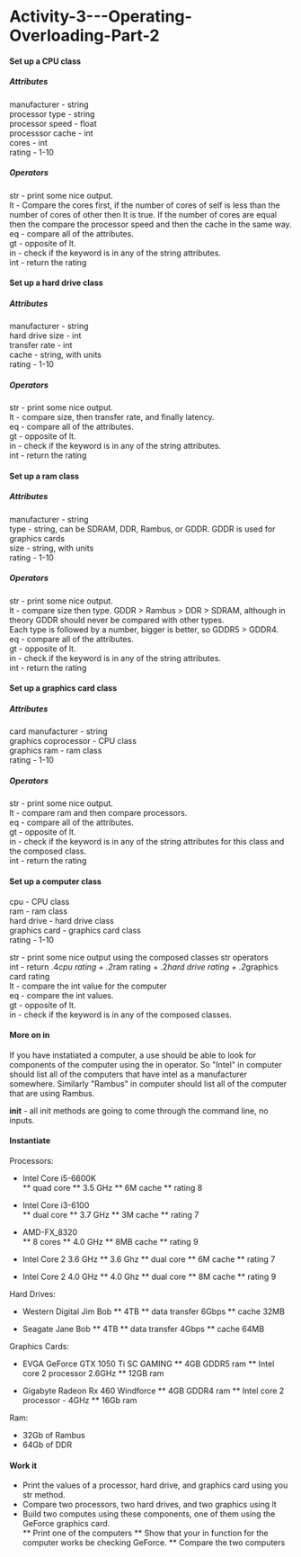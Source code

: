 # Activity-3---Operating-Overloading-Part-2

#### Set up a CPU class
##### Attributes
manufacturer - string<br />
processor type - string<br />
processor speed - float<br />
processsor cache - int<br />
cores - int<br />
rating - 1-10<br />

##### Operators
str - print some nice output.<br />
lt - Compare the cores first, if the number of cores of self is less than the number of cores of other then lt is true. If the number of cores are equal then the compare the processor speed and then the cache in the same way.<br />
eq - compare all of the attributes.<br />
gt - opposite of lt.<br />
in - check if the keyword is in any of the string attributes.<br />
int - return the rating<br />

#### Set up a hard drive class
##### Attributes
manufacturer - string<br />
hard drive size - int<br />
transfer rate - int<br />
cache - string, with units<br />
rating - 1-10<br />

##### Operators
str - print some nice output.<br />
lt - compare size,  then transfer rate, and finally latency.<br />
eq - compare all of the attributes.<br />
gt - opposite of lt.<br />
in - check if the keyword is in any of the string attributes.<br />
int - return the rating<br />

#### Set up a ram class
##### Attributes
manufacturer - string<br />
type - string, can be SDRAM, DDR, Rambus, or GDDR. GDDR is used for graphics cards<br />
size - string, with units<br />
rating - 1-10<br />

##### Operators
str - print some nice output.<br />
lt - compare size then type. GDDR > Rambus > DDR > SDRAM, although in theory GDDR should never be compared with other types.<br />
Each type is followed by a number, bigger is better, so GDDR5 > GDDR4.<br />
eq - compare all of the attributes.<br />
gt - opposite of lt.<br />
in - check if the keyword is in any of the string attributes.<br />
int - return the rating<br />

#### Set up a graphics card class
##### Attributes
card manufacturer - string<br />
graphics coprocessor - CPU class<br />
graphics ram - ram class<br />
rating - 1-10<br />

##### Operators
str - print some nice output.<br />
lt - compare ram and then compare processors.<br />
eq - compare all of the attributes.<br />
gt - opposite of lt.<br />
in - check if the keyword is in any of the string attributes for this class and the composed class.<br />
int - return the rating<br />

#### Set up a computer class
cpu - CPU class<br />
ram - ram class<br />
hard drive - hard drive class<br />
graphics card - graphics card class<br />
rating - 1-10<br />

str - print some nice output using the composed classes str operators<br />
int - return .4*cpu rating + .2*ram rating + .2*hard drive rating + .2*graphics card rating  <br />
lt - compare the int value for the computer<br />
eq - compare the int values.<br />
gt - opposite of lt.<br />
in - check if the keyword is in any of the composed classes.<br />
 
#### More on __in__
If you have instatiated a computer, a use should be able to look for components of the computer using the in operator. So "Intel" in computer should list all of the computers that have intel as a manufacturer somewhere. Similarly "Rambus" in computer should list all of the computer that are using Rambus.


__init__ - all init methods are going to come through the command line, no inputs.

#### Instantiate
Processors: 
* Intel Core i5-6600K<br />
  ** quad core
  ** 3.5 GHz
  ** 6M cache
  ** rating 8
  
* Intel Core i3-6100<br />
   ** dual core
   ** 3.7 GHz
   ** 3M cache
   ** rating 7
   
* AMD-FX_8320<br />
  ** 8 cores
  ** 4.0 GHz
  ** 8MB cache
  ** rating 9
  
* Intel Core 2 3.6 GHz
  ** 3.6 Ghz
  ** dual core
  ** 6M cache
  ** rating 7
  
* Intel Core 2 4.0 GHz
  ** 4.0 Ghz
  ** dual core
  ** 8M cache
  ** rating 9
  
Hard Drives: 
* Western Digital Jim Bob
  ** 4TB 
  ** data transfer 6Gbps
  ** cache 32MB
  
* Seagate Jane Bob
  ** 4TB
  ** data transfer 4Gbps
  ** cache 64MB

Graphics Cards: 
* EVGA GeForce GTX 1050 Ti SC GAMING
  ** 4GB GDDR5 ram
  ** Intel core 2 processor 2.6GHz
  ** 12GB ram
  
* Gigabyte Radeon Rx 460 Windforce
  ** 4GB GDDR4 ram
  ** Intel core 2 processor - 4GHz
  ** 16Gb ram

Ram: 
* 32Gb of Rambus<br />
* 64Gb of DDR<br />

#### Work it
* Print the values of a processor, hard drive, and graphics card using you str method.
* Compare two processors, two hard drives, and two graphics using lt
* Build two computes using these components, one of them using the GeForce graphics card.  
  ** Print one of the computers
  ** Show that your in function for the computer works be checking GeForce.
  ** Compare the two computers

